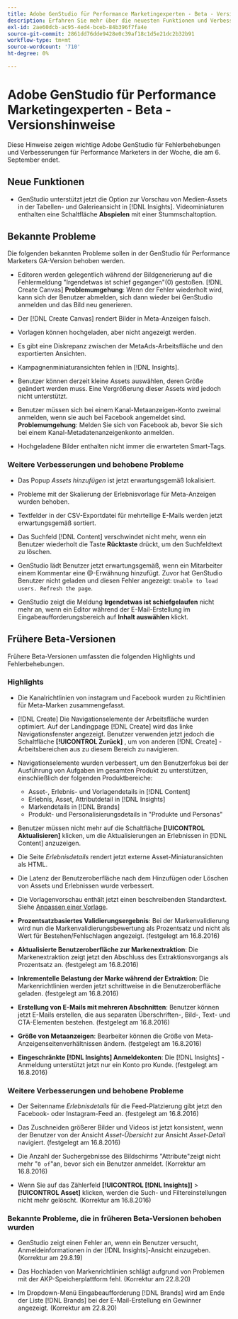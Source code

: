 ```yaml
---
title: Adobe GenStudio für Performance Marketingexperten - Beta - Versionshinweise
description: Erfahren Sie mehr über die neuesten Funktionen und Verbesserungen des Adobe GenStudio für Performance Marketingexperten.
exl-id: 2ae60dcb-ac95-4ed4-bceb-84b396f7fa4e
source-git-commit: 2861dd76dde9428e0c39af18c1d5e21dc2b32b91
workflow-type: tm+mt
source-wordcount: '710'
ht-degree: 0%

---
```


# Adobe GenStudio für Performance Marketingexperten - Beta - Versionshinweise

Diese Hinweise zeigen wichtige Adobe GenStudio für Fehlerbehebungen und Verbesserungen für Performance Marketers in der Woche, die am 6. September endet.

## Neue Funktionen

* GenStudio unterstützt jetzt die Option zur Vorschau von Medien-Assets in der Tabellen- und Galerieansicht in [!DNL Insights]. Videominiaturen enthalten eine Schaltfläche **Abspielen** mit einer Stummschaltoption. <!-- GS-4398 -->

## Bekannte Probleme

Die folgenden bekannten Probleme sollen in der GenStudio für Performance Marketers GA-Version behoben werden.

* Editoren werden gelegentlich während der Bildgenerierung auf die Fehlermeldung &quot;Irgendetwas ist schief gegangen&quot;(0) gestoßen. [!DNL Create Canvas] **Problemumgehung**: Wenn der Fehler wiederholt wird, kann sich der Benutzer abmelden, sich dann wieder bei GenStudio anmelden und das Bild neu generieren.  <!-- GS-4813 -->

* Der [!DNL Create Canvas] rendert Bilder in Meta-Anzeigen falsch. <!-- GS-4864 -->

* Vorlagen können hochgeladen, aber nicht angezeigt werden. <!-- GS-4815 -->

* Es gibt eine Diskrepanz zwischen der MetaAds-Arbeitsfläche und den exportierten Ansichten. <!-- GS-4492 4401 -->

* Kampagnenminiaturansichten fehlen in [!DNL Insights]. <!-- GS-4648 -->

* Benutzer können derzeit kleine Assets auswählen, deren Größe geändert werden muss. Eine Vergrößerung dieser Assets wird jedoch nicht unterstützt. <!-- GS-3131 -->

* Benutzer müssen sich bei einem Kanal-Metaanzeigen-Konto zweimal anmelden, wenn sie auch bei Facebook angemeldet sind. **Problemumgehung**: Melden Sie sich von Facebook ab, bevor Sie sich bei einem Kanal-Metadatenanzeigenkonto anmelden.

* Hochgeladene Bilder enthalten nicht immer die erwarteten Smart-Tags. <!-- GS-4856 -->

### Weitere Verbesserungen und behobene Probleme

* Das Popup _Assets hinzufügen_ ist jetzt erwartungsgemäß lokalisiert. <!-- GS-3834 -->

* Probleme mit der Skalierung der Erlebnisvorlage für Meta-Anzeigen wurden behoben. <!-- GS-4174 -->

* Textfelder in der CSV-Exportdatei für mehrteilige E-Mails werden jetzt erwartungsgemäß sortiert. <!-- GS-4013 -->

* Das Suchfeld [!DNL Content] verschwindet nicht mehr, wenn ein Benutzer wiederholt die Taste **Rücktaste** drückt, um den Suchfeldtext zu löschen.  <!-- GS-4543 -->

* GenStudio lädt Benutzer jetzt erwartungsgemäß, wenn ein Mitarbeiter einem Kommentar eine @-Erwähnung hinzufügt. Zuvor hat GenStudio Benutzer nicht geladen und diesen Fehler angezeigt: `Unable to load users. Refresh the page`. <!-- GS-4113 -->

* GenStudio zeigt die Meldung **Irgendetwas ist schiefgelaufen** nicht mehr an, wenn ein Editor während der E-Mail-Erstellung im Eingabeaufforderungsbereich auf **Inhalt auswählen** klickt. <!-- GS-4879 -->

## Frühere Beta-Versionen

Frühere Beta-Versionen umfassten die folgenden Highlights und Fehlerbehebungen.

### Highlights

* Die Kanalrichtlinien von instagram und Facebook wurden zu Richtlinien für Meta-Marken zusammengefasst.

* [!DNL Create] Die Navigationselemente der Arbeitsfläche wurden optimiert. Auf der Landingpage [!DNL Create] wird das linke Navigationsfenster angezeigt. Benutzer verwenden jetzt jedoch die Schaltfläche **[!UICONTROL Zurück]** , um von anderen [!DNL Create] -Arbeitsbereichen aus zu diesem Bereich zu navigieren.

* Navigationselemente wurden verbessert, um den Benutzerfokus bei der Ausführung von Aufgaben im gesamten Produkt zu unterstützen, einschließlich der folgenden Produktbereiche:

   * Asset-, Erlebnis- und Vorlagendetails in [!DNL Content]
   * Erlebnis, Asset, Attributdetail in [!DNL Insights]
   * Markendetails in [!DNL Brands]
   * Produkt- und Personalisierungsdetails in &quot;Produkte und Personas&quot;

* Benutzer müssen nicht mehr auf die Schaltfläche **[!UICONTROL Aktualisieren]** klicken, um die Aktualisierungen an Erlebnissen in [!DNL Content] anzuzeigen.

* Die Seite _Erlebnisdetails_ rendert jetzt externe Asset-Miniaturansichten als HTML.

* Die Latenz der Benutzeroberfläche nach dem Hinzufügen oder Löschen von Assets und Erlebnissen wurde verbessert.

* Die Vorlagenvorschau enthält jetzt einen beschreibenden Standardtext. Siehe [Anpassen einer Vorlage](https://experienceleague.adobe.com/en/docs/genstudio/user-guide/content/templates/customize-template#template-preview).

* **Prozentsatzbasiertes Validierungsergebnis**: Bei der Markenvalidierung wird nun die Markenvalidierungsbewertung als Prozentsatz und nicht als Wert für Bestehen/Fehlschlagen angezeigt. (festgelegt am 16.8.2016)

* **Aktualisierte Benutzeroberfläche zur Markenextraktion**: Die Markenextraktion zeigt jetzt den Abschluss des Extraktionsvorgangs als Prozentsatz an. (festgelegt am 16.8.2016)

* **Inkrementelle Belastung der Marke während der Extraktion**: Die Markenrichtlinien werden jetzt schrittweise in die Benutzeroberfläche geladen. (festgelegt am 16.8.2016)

* **Erstellung von E-Mails mit mehreren Abschnitten**: Benutzer können jetzt E-Mails erstellen, die aus separaten Überschriften-, Bild-, Text- und CTA-Elementen bestehen. (festgelegt am 16.8.2016)

* **Größe von Metaanzeigen**: Bearbeiter können die Größe von Meta-Anzeigenseitenverhältnissen ändern. (festgelegt am 16.8.2016)

* **Eingeschränkte [!DNL Insights] Anmeldekonten**: Die [!DNL Insights] -Anmeldung unterstützt jetzt nur ein Konto pro Kunde. (festgelegt am 16.8.2016)

### Weitere Verbesserungen und behobene Probleme

* Der Seitenname _Erlebnisdetails_ für die Feed-Platzierung gibt jetzt den Facebook- oder Instagram-Feed an. (festgelegt am 16.8.2016)

* Das Zuschneiden größerer Bilder und Videos ist jetzt konsistent, wenn der Benutzer von der Ansicht _Asset-Übersicht_ zur Ansicht _Asset-Detail_ navigiert. (festgelegt am 16.8.2016)

* Die Anzahl der Suchergebnisse des Bildschirms &quot;Attribute&quot;zeigt nicht mehr &quot;`0 of`&quot;an, bevor sich ein Benutzer anmeldet. (Korrektur am 16.8.2016) <!-- GS-3665 -->

* Wenn Sie auf das Zählerfeld **[!UICONTROL [!DNL Insights]]** > **[!UICONTROL Asset]** klicken, werden die Such- und Filtereinstellungen nicht mehr gelöscht. (Korrektur am 16.8.2016) <!-- GS-3476 -->

### Bekannte Probleme, die in früheren Beta-Versionen behoben wurden

* GenStudio zeigt einen Fehler an, wenn ein Benutzer versucht, Anmeldeinformationen in der [!DNL Insights]-Ansicht einzugeben. (Korrektur am 29.8.19) <!-- GS-4689 -->

* Das Hochladen von Markenrichtlinien schlägt aufgrund von Problemen mit der AKP-Speicherplattform fehl. (Korrektur am 22.8.20) <!-- GS-4369 -->

* Im Dropdown-Menü Eingabeaufforderung [!DNL Brands] wird am Ende der Liste [!DNL Brands] bei der E-Mail-Erstellung ein Gewinner angezeigt. (Korrektur am 22.8.20) <!-- GS-4077 -->

